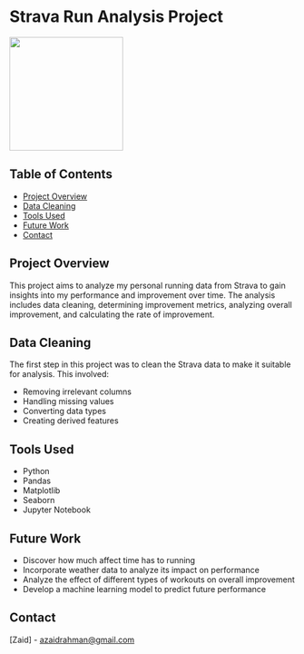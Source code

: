 # Strava Run Analysis Project

<img src="https://bikewalkwichita.org/wp-content/uploads/2020/03/strava-logo-png-4.png" width="200" />

## Table of Contents
- [Project Overview](#project-overview)
- [Data Cleaning](#data-cleaning)
- [Tools Used](#tools-used)
- [Future Work](#future-work)
- [Contact](#contact)

## Project Overview

This project aims to analyze my personal running data from Strava to gain insights into my performance and improvement over time. The analysis includes data cleaning, determining improvement metrics, analyzing overall improvement, and calculating the rate of improvement.

## Data Cleaning

The first step in this project was to clean the Strava data to make it suitable for analysis. This involved:

- Removing irrelevant columns
- Handling missing values
- Converting data types
- Creating derived features

## Tools Used

- Python
- Pandas
- Matplotlib
- Seaborn
- Jupyter Notebook

## Future Work

- Discover how much affect time has to running
- Incorporate weather data to analyze its impact on performance
- Analyze the effect of different types of workouts on overall improvement
- Develop a machine learning model to predict future performance

## Contact

[Zaid] - [azaidrahman@gmail.com](azaidrahman@gmail.com)
